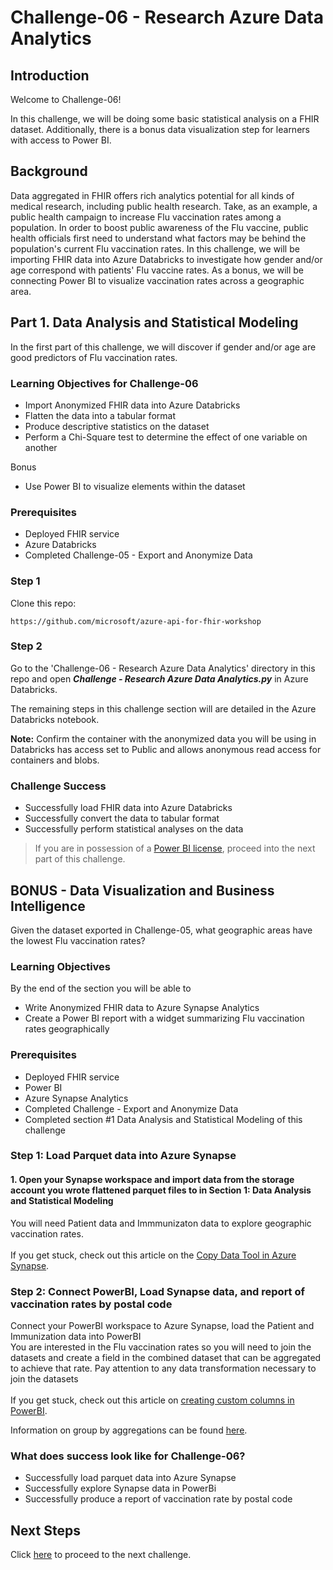 # Challenge-06  - Research Azure Data Analytics

## Introduction
Welcome to Challenge-06!

In this challenge, we will be doing some basic statistical analysis on a FHIR dataset. Additionally, there is a bonus data visualization step for learners with access to Power BI.

## Background
Data aggregated in FHIR offers rich analytics potential for all kinds of medical research, including public health research. Take, as an example, a public health campaign to increase Flu vaccination rates among a population. In order to boost public awareness of the Flu vaccine, public health officials first need to understand what factors may be behind the population's current Flu vaccination rates. In this challenge, we will be importing FHIR data into Azure Databricks to investigate how gender and/or age correspond with patients' Flu vaccine rates. As a bonus, we will be connecting Power BI to visualize vaccination rates across a geographic area.

## Part 1. Data Analysis and Statistical Modeling
In the first part of this challenge, we will discover if gender and/or age are good predictors of Flu vaccination rates.

### Learning Objectives for Challenge-06
* Import Anonymized FHIR data into Azure Databricks
* Flatten the data into a tabular format
* Produce descriptive statistics on the dataset
* Perform a Chi-Square test to determine the effect of one variable on another

Bonus
* Use Power BI to visualize elements within the dataset

### Prerequisites 
* Deployed FHIR service
* Azure Databricks
* Completed Challenge-05 - Export and Anonymize Data

### Step 1
Clone this repo: 

	https://github.com/microsoft/azure-api-for-fhir-workshop

### Step 2
Go to the 'Challenge-06 - Research Azure Data Analytics' directory in this repo and open ***Challenge - Research Azure Data Analytics.py*** in Azure Databricks.

The remaining steps in this challenge section will are detailed in the Azure Databricks notebook.

__Note:__ Confirm the container with the anonymized data you will be using in Databricks has access set to Public and allows anonymous read access for containers and blobs.

### Challenge Success
+ Successfully load FHIR data into Azure Databricks
+ Successfully convert the data to tabular format
+ Successfully perform statistical analyses on the data 

> If you are in possession of a [Power BI license](https://docs.microsoft.com/en-us/power-bi/fundamentals/service-features-license-type), proceed into the next part of this challenge.

## BONUS - Data Visualization and Business Intelligence

Given the dataset exported in Challenge-05, what geographic areas have the lowest Flu vaccination rates? 

### Learning Objectives
By the end of the section you will be able to 
* Write Anonymized FHIR data to Azure Synapse Analytics
* Create a Power BI report with a widget summarizing Flu vaccination rates geographically

### Prerequisites 
* Deployed FHIR service
* Power BI
* Azure Synapse Analytics
* Completed Challenge - Export and Anonymize Data
* Completed section #1 Data Analysis and Statistical Modeling of this challenge

### Step 1: Load Parquet data into Azure Synapse

#### 1. Open your Synapse workspace and import data from the storage account you wrote flattened parquet files to in Section 1: Data Analysis and Statistical Modeling  <br />
You will need Patient data and Immmunizaton data to explore geographic vaccination rates. <br />
<br />
If you get stuck, check out this article on the [Copy Data Tool in Azure Synapse](https://docs.microsoft.com/en-us/azure/data-factory/copy-data-tool?tabs=data-factory). <br />


### Step 2: Connect PowerBI, Load Synapse data, and report of vaccination rates by postal code <br />
Connect your PowerBI workspace to Azure Synapse, load the Patient and Immunization data into PowerBI<br />
You are interested in the Flu vaccination rates so you will need to join the datasets and create a field in the combined dataset that can be aggregated to achieve that rate. Pay attention to any data transformation necessary to join the datasets <br/>
<br/>
If you get stuck, check out this article on [creating custom columns in PowerBI](https://docs.microsoft.com/en-us/power-bi/create-reports/desktop-add-custom-column#:~:text=Use%20Power%20Query%20Editor%20to%20add%20a%20custom%20column,-To%20start%20creating&text=From%20the%20Home%20tab%20on,The%20Custom%20Column%20window%20appears.). <br />

Information on group by aggregations can be found [here](https://docs.microsoft.com/en-us/power-query/group-by#:~:text=Select%20Group%20by%20on%20the,the%20column%20used%20is%20Units).<br />


### What does success look like for Challenge-06?
+ Successfully load parquet data into Azure Synapse
+ Successfully explore Synapse data in PowerBi
+ Successfully produce a report of vaccination rate by postal code

## Next Steps

Click [here](<../Challenge-07 - FHIR service consent capabilities/ReadMe.md>) to proceed to the next challenge.
